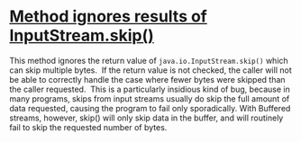 # [Method ignores results of InputStream.skip()](https://spotbugs.readthedocs.io/en/latest/bugDescriptions.html#SR_NOT_CHECKED)

 This method ignores the return value of
  `java.io.InputStream.skip()` which can skip multiple bytes. 
  If the return value is not checked, the caller will not be able to correctly
  handle the case where fewer bytes were skipped than the caller requested. 
  This is a particularly insidious kind of bug, because in many programs,
  skips from input streams usually do skip the full amount of data requested,
  causing the program to fail only sporadically. With Buffered streams, however,
  skip() will only skip data in the buffer, and will routinely fail to skip the
  requested number of bytes.